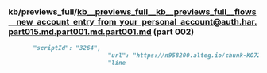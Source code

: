 ### kb/previews_full/kb__previews_full__kb__previews_full__flows__new_account_entry_from_your_personal_account@auth.har.part015.md.part001.md.part001.md (part 002)

```md
       "scriptId": "3264",
                            "url": "https://n958200.alteg.io/chunk-KO722YSM.js",
                            "line
```

```
